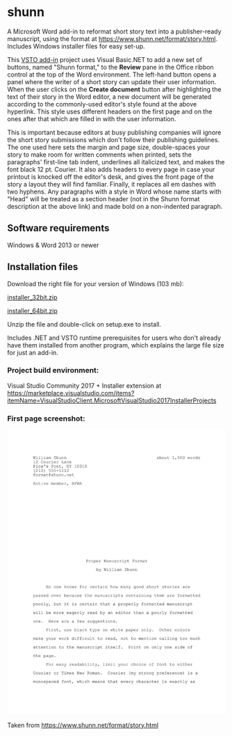 # shunn
A Microsoft Word add-in to reformat short story text into a publisher-ready manuscript, using the format at https://www.shunn.net/format/story.html. Includes Windows installer files for easy set-up.

This [VSTO add-in](https://en.wikipedia.org/wiki/Visual_Studio_Tools_for_Office) project uses Visual Basic.NET to add a new set of buttons, named "Shunn format," to the **Review** pane in the Office ribbon control at the top of the Word environment. The left-hand button opens a panel where the writer of a short story can update their user information. When the user clicks on the **Create document** button after highlighting the text of their story in the Word editor, a new document will be generated according to the commonly-used editor's style found at the above hyperlink. This style uses different headers on the first page and on the ones after that which are filled in with the user information. 

This is important because editors at busy publishing companies will ignore the short story submissions which don't follow their publishing guidelines. The one used here sets the margin and page size, double-spaces your story to make room for written comments when printed, sets the paragraphs' first-line tab indent, underlines all italicized text, and makes the font black 12 pt. Courier. It also adds headers to every page in case your printout is knocked off the editor's desk, and gives the front page of the story a layout they will find familiar. Finally, it replaces all em dashes with two hyphens. Any paragraphs with a style in Word whose name starts with "Head" will be treated as a section header (not in the Shunn format description at the above link) and made bold on a non-indented paragraph.

## Software requirements
Windows & Word 2013 or newer

## Installation files
Download the right file for your version of Windows (103 mb):

[installer_32bit.zip](../../releases/download/1.0/installer_32bit.zip)

[installer_64bit.zip](../../releases/download/1.0/installer_64bit.zip)

Unzip the file and double-click on setup.exe to install. 

Includes .NET and VSTO runtime prerequisites for users who don't already have them installed from another program, which explains the large file size for just an add-in.

### Project build environment:
Visual Studio Community 2017 + Installer extension at https://marketplace.visualstudio.com/items?itemName=VisualStudioClient.MicrosoftVisualStudio2017InstallerProjects

### First page screenshot:

<kbd><img src="/web/story_page1.png?raw=true" width="600" /></kbd>
    
Taken from https://www.shunn.net/format/story.html
